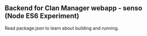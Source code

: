## Backend for Clan Manager webapp - senso (Node ES6 Experiment)

Read package.json to learn about building and running.